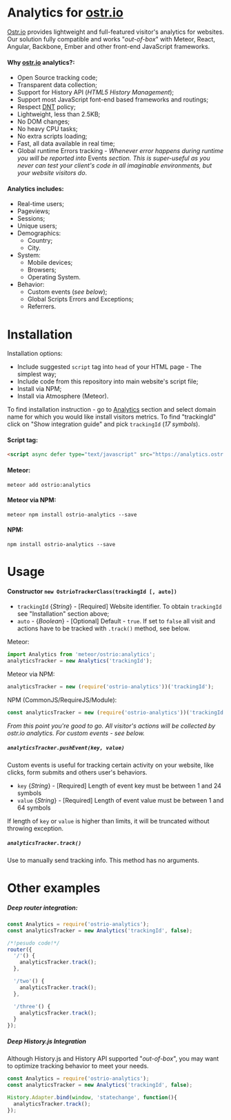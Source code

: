 Analytics for [ostr.io](https://ostr.io)
=======

[Ostr.io](https://ostr.io) provides lightweight and full-featured visitor's analytics for websites. Our solution fully compatible and works "*out-of-box*" with Meteor, React, Angular, Backbone, Ember and other front-end JavaScript frameworks.

#### Why [ostr.io](https://ostr.io) analytics?:
  - Open Source tracking code;
  - Transparent data collection;
  - Support for History API (*HTML5 History Management*);
  - Support most JavaScript font-end based frameworks and routings;
  - Respect [DNT](https://en.wikipedia.org/wiki/Do_Not_Track) policy;
  - Lightweight, less than 2.5KB;
  - No DOM changes;
  - No heavy CPU tasks;
  - No extra scripts loading;
  - Fast, all data available in real time;
  - Global runtime Errors tracking - *Whenever error happens during runtime you will be reported into* Events *section. This is super-useful as you never can test your client's code in all imaginable environments, but your website visitors do*.

#### Analytics includes:
  - Real-time users;
  - Pageviews;
  - Sessions;
  - Unique users;
  - Demographics:
    - Country;
    - City.
  - System:
    - Mobile devices;
    - Browsers;
    - Operating System.
  - Behavior:
    - Custom events (*see below*);
    - Global Scripts Errors and Exceptions;
    - Referrers.

Installation
=======
Installation options:
 - Include suggested `script` tag into `head` of your HTML page - The simplest way;
 - Include code from this repository into main website's script file;
 - Install via NPM;
 - Install via Atmosphere (Meteor).

To find installation instruction - go to [Analytics](https://ostr.io/service/analytics) section and select domain name for which you would like install visitors metrics. To find "trackingId" click on "Show integration guide" and pick `trackingId` (*17 symbols*).

#### Script tag:
```html
<script async defer type="text/javascript" src="https://analytics.ostr.io/trackingId.js"></script>
```

#### Meteor:
```shell
meteor add ostrio:analytics
```

#### Meteor via NPM:
```shell
meteor npm install ostrio-analytics --save
```

#### NPM:
```shell
npm install ostrio-analytics --save
```

Usage
=======

#### Constructor `new OstrioTrackerClass(trackingId [, auto])`
 - `trackingId` {*String*} - [Required] Website identifier. To obtain `trackingId` see "Installation" section above;
 - `auto` - {*Boolean*} - [Optional] Default - `true`. If set to `false` all visit and actions have to be tracked with `.track()` method, see below.

Meteor:
```jsx
import Analytics from 'meteor/ostrio:analytics';
analyticsTracker = new Analytics('trackingId');
```

Meteor via NPM:
```jsx
analyticsTracker = new (require('ostrio-analytics'))('trackingId');
```

NPM (CommonJS/RequireJS/Module):
```jsx
const analyticsTracker = new (require('ostrio-analytics'))('trackingId');
```

*From this point you're good to go. All visitor's actions will be collected by ostr.io analytics. For custom events - see below.*

##### `analyticsTracker.pushEvent(key, value)`
Custom events is useful for tracking certain activity on your website, like clicks, form submits and others user's behaviors.

 - `key` {*String*} - [Required] Length of event key must be between 1 and 24 symbols
 - `value` {*String*} - [Required] Length of event value must be between 1 and 64 symbols

If length of `key` or `value` is higher than limits, it will be truncated without throwing exception.


##### `analyticsTracker.track()`
Use to manually send tracking info. This method has no arguments.

Other examples
=======
##### Deep router integration:
```jsx
const Analytics = require('ostrio-analytics');
const analyticsTracker = new Analytics('trackingId', false);

/*!pesudo code!*/
router({
  '/'() {
    analyticsTracker.track();
  },

  '/two'() {
    analyticsTracker.track();
  },

  '/three'() {
    analyticsTracker.track();
  }
});
```

##### Deep History.js Integration
Although History.js and History API supported "*out-of-box*", you may want to optimize tracking behavior to meet your needs.
```jsx
const Analytics = require('ostrio-analytics');
const analyticsTracker = new Analytics('trackingId', false);

History.Adapter.bind(window, 'statechange', function(){
  analyticsTracker.track();
});
```
